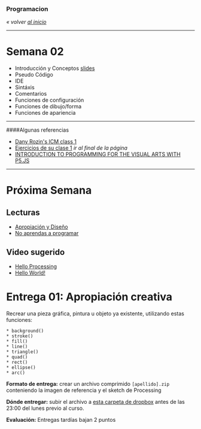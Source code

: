 ### Programacion
*« volver [al inicio](https://github.com/sergiomajluf/programacion)*

---

# Semana 02


* Introducción y Conceptos [slides](https://docs.google.com/presentation/d/1TkOjYquLQJma443gVMQepEwF7kcPXF99EXJM58xquPc/edit?usp=sharing)
* Pseudo Código
* IDE
* Sintáxis
* Comentarios
* Funciones de configuración
* Funciones de dibujo/forma
* Funciones de apariencia


___

####Algunas referencias

* [Dany Rozin's ICM class 1](https://docs.google.com/presentation/d/1625s7b1eRyQE44NMxdRlbX5_t0OCbELBaUqFdElq9js/edit#slide=id.g238e7a82_2_210)
* [Ejercicios de su clase 1](http://itp.nyu.edu/varwiki/ClassWork/Homework-Rozin-ICM-2-F12) *ir al final de la página*
* [INTRODUCTION TO PROGRAMMING FOR THE VISUAL ARTS WITH P5.JS](https://www.kadenze.com/courses/introduction-to-programming-for-the-visual-arts-with-p5-js-iii)


---



# Próxima Semana
## Lecturas
* [Apropiación y Diseño](https://www.interaction-design.org/literature/article/appropriation-and-design-a-tale-of-two-concepts)
* [No aprendas a programar](https://techcrunch.com/2016/05/10/please-dont-learn-to-code/)

## Video sugerido
* [Hello Processing](http://hello.processing.org)
* [Hello World!](https://vimeo.com/60731302)

# Entrega 01: Apropiación creativa

Recrear una pieza gráfica, pintura u objeto ya existente, utilizando estas funciones:

	* background()
	* stroke()
	* fill()
	* line()
	* triangle()
	* quad()
	* rect()
	* ellipse()
	* arc()
	
**Formato de entrega:**
crear un archivo comprimido `[apellido].zip` conteniendo la imagen de referencia y el sketch de Processing

**Dónde entregar:**
subir el archivo a [esta carpeta de dropbox](https://www.dropbox.com/request/opwZxqug3A2kf0IEu4Oh) antes de las 23:00 del lunes previo al curso.

**Evaluación:**
Entregas tardías bajan 2 puntos